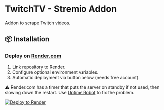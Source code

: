 # TwitchTV - Stremio Addon
Addon to scrape Twitch videos.

## 📦 Installation

### Deploy on [Render.com](https://render.com/)
1. Link repository to Render.
2. Configure optional environment variables.
3. Automatic deployment via button below (needs free account).

⚠️ Render.com has a timer that puts the server on standby if not used, then slowing down the restart.
    Use [Uptime Robot](https://uptimerobot.com/) to fix the problem.

[![Deploy to Render](https://render.com/images/deploy-to-render-button.svg)](https://render.com/deploy?repo=https://github.com/kadeschs/TwitchTV)

